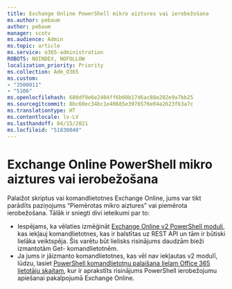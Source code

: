 ```yaml
---
title: Exchange Online PowerShell mikro aiztures vai ierobežošana
ms.author: pebaum
author: pebaum
manager: scotv
ms.audience: Admin
ms.topic: article
ms.service: o365-administration
ROBOTS: NOINDEX, NOFOLLOW
localization_priority: Priority
ms.collection: Adm_O365
ms.custom:
- "3500011"
- "5106"
ms.openlocfilehash: 680df9e6e2404ff6b60b17d6ac88e202e9a7bb25
ms.sourcegitcommit: 8bc60ec34bc1e40685e3976576e04a2623f63a7c
ms.translationtype: HT
ms.contentlocale: lv-LV
ms.lasthandoff: 04/15/2021
ms.locfileid: "51830040"
---
```

# <a name="micro-delays-or-throttling-in-exchange-online-powershell"></a>Exchange Online PowerShell mikro aiztures vai ierobežošana

Palaižot skriptus vai komandlietotnes Exchange Online, jums var tikt parādīts paziņojums “Piemērotas mikro aiztures” vai piemērota ierobežošana. Tālāk ir sniegti divi ieteikumi par to:

- Iespējams, ka vēlaties izmēģināt [Exchange Online v2 PowerShell moduli](https://docs.microsoft.com/powershell/exchange/exchange-online/exchange-online-powershell-v2/exchange-online-powershell-v2?view=exchange-ps), kas iekļauj komandlietotnes, kas ir balstītas uz REST API un tām ir būtiski lielāka veiktspēja. Šis varētu būt lielisks risinājums daudzām bieži izmantotām Get- komandlietotnēm.
- Ja jums ir jāizmanto komandlietotnes, kas vēl nav iekļautas v2 modulī, lūdzu, lasiet [PowerShell komandlietotņu palaišana lielam Office 365 lietotāju skaitam](https://techcommunity.microsoft.com/t5/exchange-team-blog/updated-running-powershell-cmdlets-for-large-numbers-of-users-in/ba-p/1000628#), kur ir aprakstīts risinājums PowerShell ierobežojumu apiešanai pakalpojumā Exchange Online.

